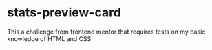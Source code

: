 # stats-preview-card
This a challenge from frontend mentor that requires tests on my basic knowledge of HTML and CSS
